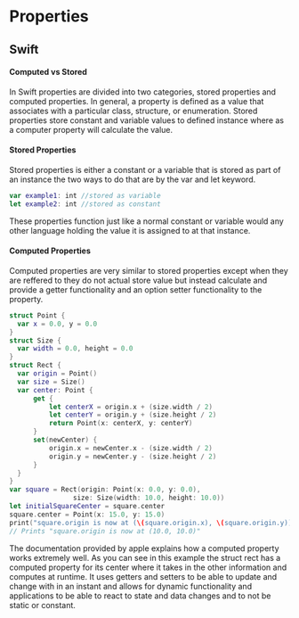 # **Properties**

## **Swift**

#### **Computed vs Stored**

In Swift properties are divided into two categories, stored properties and computed properties.
In general, a property is defined as a value that associates with a particular class, structure, or enumeration.
Stored properties store constant and variable values to defined instance where as a computer property will calculate the value.

#### **Stored Properties**

Stored properties is either a constant or a variable that is stored as part of an instance the two ways to do that are by the var and let keyword.

```swift
var example1: int //stored as variable
let example2: int //stored as constant
```

These properties function just like a normal constant or variable would any other language holding the value it is assigned to at that instance.

 #### **Computed Properties**
 
 Computed properties are very similar to stored properties except when they are reffered to they do not actual store value but instead calculate and provide a getter functionality and an option setter functionality to the property.
  
  ```swift
  struct Point {
    var x = 0.0, y = 0.0
}
struct Size {
    var width = 0.0, height = 0.0
}
struct Rect {
    var origin = Point()
    var size = Size()
    var center: Point {
        get {
            let centerX = origin.x + (size.width / 2)
            let centerY = origin.y + (size.height / 2)
            return Point(x: centerX, y: centerY)
        }
        set(newCenter) {
            origin.x = newCenter.x - (size.width / 2)
            origin.y = newCenter.y - (size.height / 2)
        }
    }
}
var square = Rect(origin: Point(x: 0.0, y: 0.0),
                  size: Size(width: 10.0, height: 10.0))
let initialSquareCenter = square.center
square.center = Point(x: 15.0, y: 15.0)
print("square.origin is now at (\(square.origin.x), \(square.origin.y))")
// Prints "square.origin is now at (10.0, 10.0)"
```
The documentation provided by apple explains how a computed property works extremely well.  As you can see in this example the struct rect has a computed property for its center where it takes in the other information and computes at runtime.  It uses getters and setters to be able to update and change with in an instant and allows for dynamic functionality and applications to be able to react to state and data changes and to not be static or constant.
